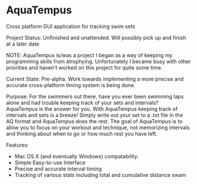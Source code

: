 # AquaTempus
Cross platform GUI application for tracking swim sets

Project Status:
Unfinished and unattended. Will possibly pick up and finish at a later date

NOTE:
AquaTempus is/was a project I began as a way of keeping my programming skills from atrophying. Unfortunately I became busy with other priorities and haven't worked on this project for quite some time.

Current State:
Pre-alpha. Work towards implementing a more precise and accurate cross-platform timing system is being done.

Purpose:
For the swimmers out there, have you ever been swimming laps alone and had trouble keeping track of your sets and intervals? AquaTempus is the answer for you. With AquaTempus keeping track of intervals and sets is a breeze! Simply write out your set to a .txt file in the AQ format and AquaTempus does the rest. The goal of AquaTempus is to allow you to focus on your workout and technique, not memorizing intervals and thinking about when to go or how much rest you have left.

Features:
- Mac OS X (and eventually Windows) compatability.
- Simple Easy-to-use Interface
- Precise and accurate interval timing
- Tracking of various stats including total and cumulative distance swam
